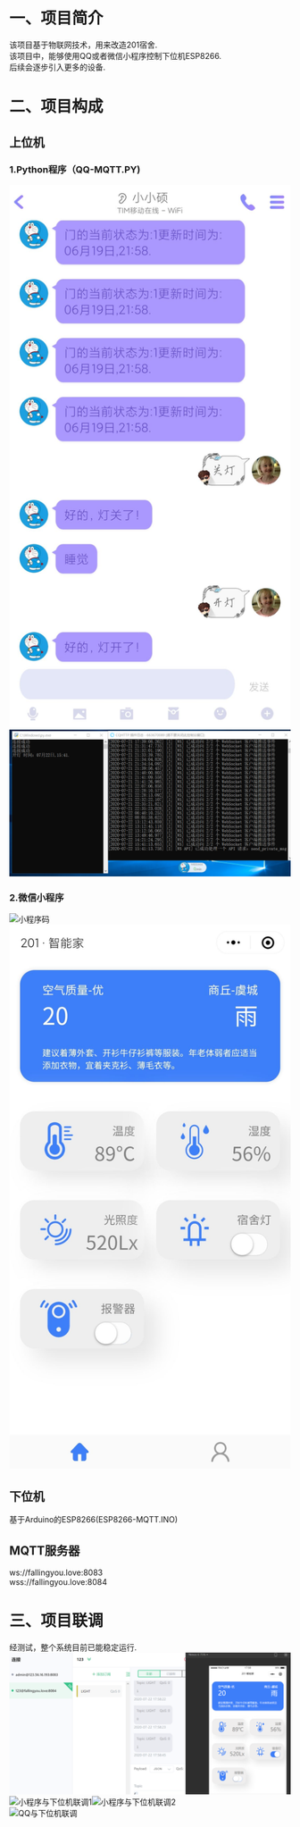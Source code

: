# 一、项目简介
该项目基于物联网技术，用来改造201宿舍.  
该项目中，能够使用QQ或者微信小程序控制下位机ESP8266.  
后续会逐步引入更多的设备.
# 二、项目构成
## 上位机
### 1.Python程序（QQ-MQTT.PY)
![QQ界面](https://github.com/Anuo-shuo/201_IOT/blob/master/qq.jpg)  
![Python运行结果](https://github.com/Anuo-shuo/201_IOT/blob/master/py-run.png)
### 2.微信小程序
![小程序码](https://github.com/Anuo-shuo/201_IOT/blob/master/weapp-id.png)  
![小程序界面](https://github.com/Anuo-shuo/201_IOT/blob/master/weapp.jpg)
## 下位机
基于Arduino的ESP8266(ESP8266-MQTT.INO)
## MQTT服务器
ws://fallingyou.love:8083  
wss://fallingyou.love:8084
# 三、项目联调
经测试，整个系统目前已能稳定运行.  
![小程序与服务器联调](https://github.com/Anuo-shuo/201_IOT/blob/master/liantiao-weapp.png)  
![小程序与下位机联调1](https://github.com/Anuo-shuo/201_IOT/blob/master/liantiao2.jpg)![小程序与下位机联调2](https://github.com/Anuo-shuo/201_IOT/blob/master/liantiao3.jpg)  
![QQ与下位机联调](https://github.com/Anuo-shuo/201_IOT/blob/master/liantiao-qq.jpg)  
